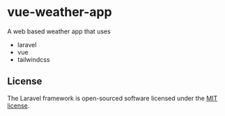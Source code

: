 # vue-weather-app
A web based weather app that uses
- laravel
- vue
- tailwindcss

## License

The Laravel framework is open-sourced software licensed under the [MIT license](https://opensource.org/licenses/MIT).
